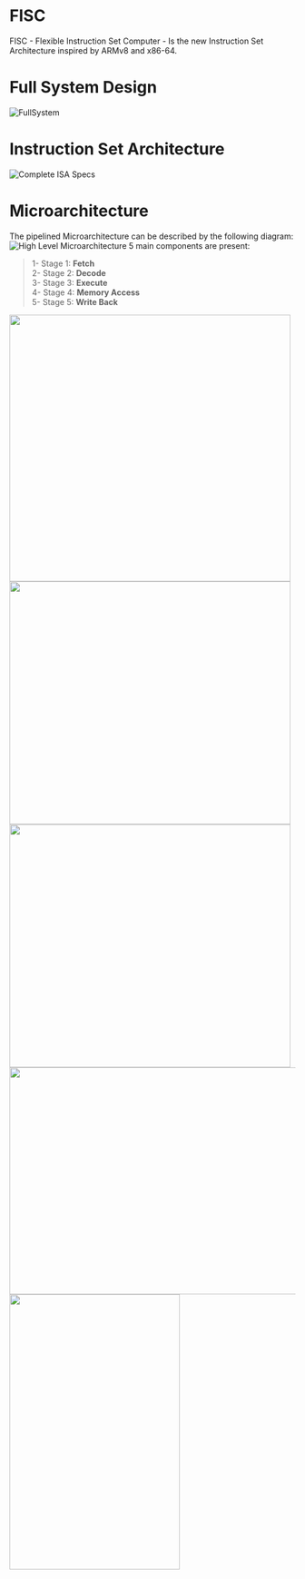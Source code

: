 # FISC
FISC - Flexible Instruction Set Computer - Is the new Instruction Set Architecture inspired by ARMv8 and x86-64.

# Full System Design
![FullSystem](http://i.imgur.com/nLzs2qY.png)

# Instruction Set Architecture
![Complete ISA Specs](http://i.imgur.com/Vag7jX2.png)

# Microarchitecture

The pipelined Microarchitecture can be described by the following diagram:
![High Level Microarchitecture](http://i.imgur.com/9wLWx8X.png)
5 main components are present:
> 1- Stage 1: **Fetch**  
> 2- Stage 2: **Decode**  
> 3- Stage 3: **Execute**  
> 4- Stage 4: **Memory Access**  
> 5- Stage 5: **Write Back**  

<a href="http://i.imgur.com/rQ2PIP2.png"><img src="http://i.imgur.com/rQ2PIP2.png" align="left" height="470" width="495" ></a>
<a href="http://i.imgur.com/j9GLU1Y.png"><img src="http://i.imgur.com/j9GLU1Y.png" align="left" height="428" width="495" ></a>
<a href="http://i.imgur.com/A0u5QPA.png"><img src="http://i.imgur.com/A0u5QPA.png" align="left" height="428" width="495" ></a>
<a href="http://i.imgur.com/s5U3T6v.png"><img src="http://i.imgur.com/s5U3T6v.png" align="left" height="400" width="600" ></a>
<a href="http://i.imgur.com/IzolzTa.png"><img src="http://i.imgur.com/IzolzTa.png" align="left" height="485" width="300" ></a>
